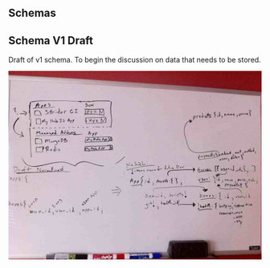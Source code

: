 Schemas
--------

## Schema V1 Draft
Draft of v1 schema. To begin the discussion on data that needs
to be stored.

![Image](schemas/schema_v1.jpg?raw=true)
